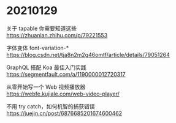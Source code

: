 # 20210129

关于 tapable 你需要知道这些  
https://zhuanlan.zhihu.com/p/79221553

字体变体 font-variation-\*  
https://blog.csdn.net/tja8n2m2g46omtf/article/details/79051264

GraphQL 搭配 Koa 最佳入门实践  
https://segmentfault.com/a/1190000012720317

从零开始写一个 Web 视频播放器  
https://webfe.kujiale.com/web-video-player/

不用 try catch，如何机智的捕获错误  
https://juejin.cn/post/6876685201674600462
